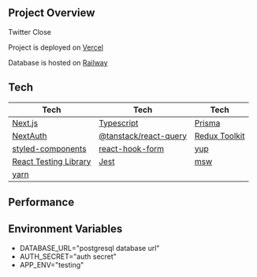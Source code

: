 ## Project Overview 
Twitter Close

Project is deployed on [Vercel](https://vercel.com)

Database is hosted on [Railway](https://railway.app)

## Tech
| Tech | Tech | Tech |
| --- | --- | --- |
| [Next.js](https://nextjs.org) | [Typescript](https://www.typescriptlang.org/) | [Prisma](https://www.prisma.io)
| [NextAuth](https://next-auth.js.org) | [@tanstack/react-query](https://tanstack.com/query/latest/?from=reactQueryV3&original=https://react-query-v3.tanstack.com/) | [Redux Toolkit](https://redux-toolkit.js.org) |
| [styled-components](https://styled-components.com/) | [react-hook-form](https://react-hook-form.com) | [yup](https://github.com/jquense/yup) |
| [React Testing Library](https://testing-library.com/docs/react-testing-library/intro/) | [Jest](https://jestjs.io) | [msw](https://github.com/mswjs/msw) |
| [yarn](https://yarnpkg.com) |

## Performance

## Environment Variables
  - DATABASE_URL="postgresql database url"
  - AUTH_SECRET="auth secret"
  - APP_ENV="testing"
